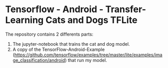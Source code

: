 # Tensorflow - Android - Transfer-Learning Cats and Dogs TFLite

The repository contains 2 differents parts:

1. The jupyter-notebook that trains the cat and dog model.
2. A copy of the TensorFlow-Android-Example (https://github.com/tensorflow/examples/tree/master/lite/examples/image_classification/android) 
that run my model.
